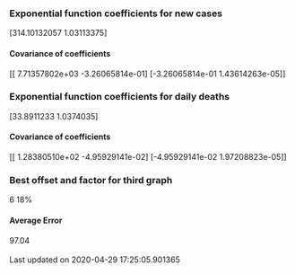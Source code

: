 <h3>Exponential function coefficients for new cases</h3>
[314.10132057   1.03113375]
<h4>Covariance of coefficients</h4>
[[ 7.71357802e+03 -3.26065814e-01]
 [-3.26065814e-01  1.43614263e-05]]
<h3>Exponential function coefficients for daily deaths</h3>
[33.8911233  1.0374035]
<h4>Covariance of coefficients</h4>
[[ 1.28380510e+02 -4.95929141e-02]
 [-4.95929141e-02  1.97208823e-05]] <br/>
<h3>Best offset and factor for third graph</h3>
6 18%
<h4>Average Error</h4>
97.04
<br /><br />Last updated on 2020-04-29 17:25:05.901365
